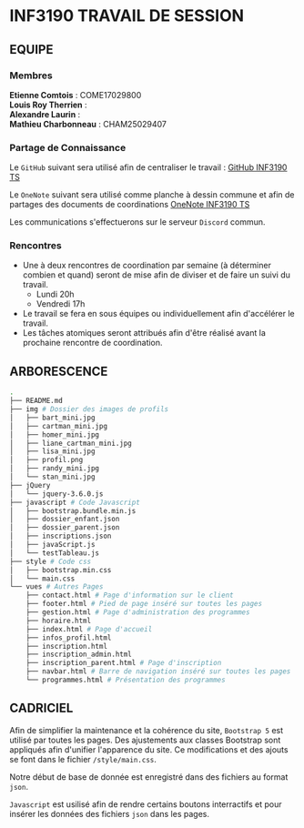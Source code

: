 # INF3190 TRAVAIL DE SESSION

## EQUIPE
### Membres

**Etienne Comtois** : COME17029800  
**Louis Roy Therrien** :  
**Alexandre Laurin** :  
**Mathieu Charbonneau** : CHAM25029407

### Partage de Connaissance
Le `GitHub` suivant sera utilisé afin de centraliser le travail : [GitHub INF3190 TS](https://github.com/alexlaurincoding/INF3190_Travail_de_session.git)  

Le `OneNote` suivant sera utilisé comme planche à dessin commune et afin de partages des documents de coordinations [OneNote INF3190 TS](https://uqam-my.sharepoint.com/:o:/g/personal/jb591912_ens_uqam_ca/Ei4SeovgjfJApBzsdJSmaCsBOT2XgswlFoS4ARMlf6SUSQ?e=PtQ1UL)  

Les communications s'effectuerons sur le serveur `Discord` commun.  

### Rencontres
- Une à deux rencontres de coordination par semaine (à déterminer combien et quand) seront de mise afin de diviser et de faire un suivi du travail.  
    - Lundi 20h
    - Vendredi 17h
- Le travail se fera en sous équipes ou individuellement afin d'accélérer le travail. 
- Les tâches atomiques seront attribués afin d'être réalisé avant la prochaine rencontre de coordination.  



## ARBORESCENCE
```bash
.
├── README.md
├── img # Dossier des images de profils
│   ├── bart_mini.jpg
│   ├── cartman_mini.jpg
│   ├── homer_mini.jpg
│   ├── liane_cartman_mini.jpg
│   ├── lisa_mini.jpg
│   ├── profil.png
│   ├── randy_mini.jpg
│   └── stan_mini.jpg
├── jQuery
│   └── jquery-3.6.0.js
├── javascript # Code Javascript
│   ├── bootstrap.bundle.min.js
│   ├── dossier_enfant.json
│   ├── dossier_parent.json
│   ├── inscriptions.json
│   ├── javaScript.js
│   └── testTableau.js
├── style # Code css
│   ├── bootstrap.min.css
│   └── main.css
└── vues # Autres Pages
    ├── contact.html # Page d'information sur le client
    ├── footer.html # Pied de page inséré sur toutes les pages
    ├── gestion.html # Page d'administration des programmes
    ├── horaire.html 
    ├── index.html # Page d'accueil
    ├── infos_profil.html 
    ├── inscription.html
    ├── inscription_admin.html
    ├── inscription_parent.html # Page d'inscription
    ├── navbar.html # Barre de navigation inséré sur toutes les pages
    └── programmes.html # Présentation des programmes
```

## CADRICIEL
Afin de simplifier la maintenance et la cohérence du site, `Bootstrap 5` est utilisé par toutes les pages. 
Des ajustements aux classes Bootstrap sont appliqués afin d'unifier l'apparence du site. Ce modifications et des ajouts se font dans le fichier `/style/main.css`.  

Notre début de base de donnée est enregistré dans des fichiers au format `json`.  

`Javascript` est usilisé afin de rendre certains boutons interractifs et pour insérer les données des fichiers `json` dans les pages.  